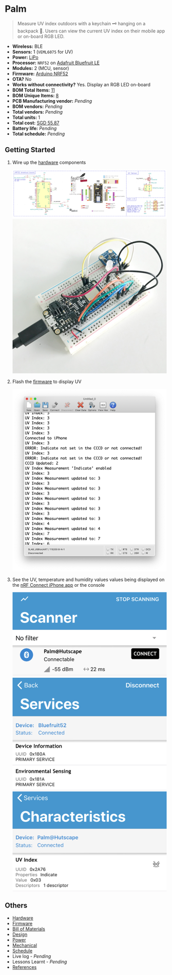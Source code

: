 # Palm

> Measure UV index outdoors with a keychain 🗝 hanging on a backpack 🎒. Users can view the current UV index on their mobile app or on-board RGB LED.

- **Wireless:**	BLE
- **Sensors:**	1 (`VEML6075` for UV)
- **Power:**	[LiPo](power.md)
- **Processor:**	`NRF52` on [Adafruit Bluefruit LE](https://www.adafruit.com/product/2661)
- **Modules:** 2 (MCU, sensor)
- **Firmware:**	[Arduino NRF52](https://github.com/sandeepmistry/arduino-nRF5)
- **OTA?**	No
- **Works without connectivity?**	Yes. Display an RGB LED on-board
- **BOM Total Items:**	[11](bill_of_materials.csv)
- **BOM Unique Items:** [8](bill_of_materials.csv)
- **PCB Manufacturing vendor:**	*Pending*
- **BOM vendors:** *Pending*
- **Total vendors:** *Pending*
- **Total units:** 1
- **Total cost:** [SGD 55.87](bill_of_materials.csv)
- **Battery life:** *Pending*
- **Total schedule:** *Pending*

## Getting Started

1. Wire up the [hardware](hardware) components

    ![](hardware/images/schematic.png)
    ![](images/prototype-2.jpg)
1. Flash the [firmware](firmware/firmware.ino) to display UV

    ![](images/console.png)
1. See the UV, temperature and humidity values values being displayed on the [nRF Connect iPhone app](https://itunes.apple.com/sg/app/nrf-connect/id1054362403?mt=8) or the console

    ![](images/ios-detect.jpg)
    ![](images/ios-services.jpg)
    ![](images/ios-characteristics.jpg)

## Others

- [Hardware](hardware)
- [Firmware](firmware)
- [Bill of Materials](bill_of_materials.csv)
- [Design](design)
- [Power](power.md)
- [Mechanical](mechanical.md)
- [Schedule](schedule.md)
- Live log - *Pending*
- Lessons Learnt - *Pending*
- [References](references.md)
